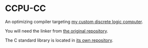 # CCPU-CC

An optimizing compiler targeting [my custom discrete logic computer](https://github.com/imihajlow/ccpu/).

You will need the linker from [the original repository](https://github.com/imihajlow/ccpu/).

The C standard library is located in [its own repository](https://github.com/imihajlow/ccpu-libc/).

